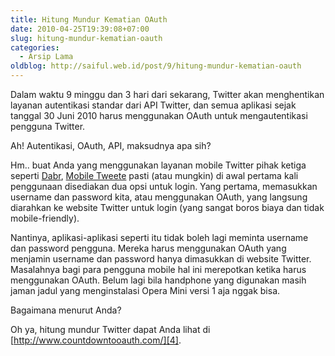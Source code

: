 ```yaml
---
title: Hitung Mundur Kematian OAuth
date: 2010-04-25T19:39:08+07:00
slug: hitung-mundur-kematian-oauth
categories:
  - Arsip Lama
oldblog: http://saiful.web.id/post/9/hitung-mundur-kematian-oauth
---
```


Dalam waktu 9 minggu dan 3 hari dari sekarang, Twitter akan menghentikan layanan autentikasi standar dari API Twitter, dan semua aplikasi sejak tanggal 30 Juni 2010 harus menggunakan OAuth untuk mengautentikasi pengguna Twitter.

Ah! Autentikasi, OAuth, API, maksudnya apa sih?

<!--more-->

Hm.. buat Anda yang menggunakan layanan mobile Twitter pihak ketiga seperti [Dabr][2], [Mobile Tweete][3] pasti (atau mungkin) di awal pertama kali penggunaan disediakan dua opsi untuk login. Yang pertama, memasukkan username dan password kita, atau menggunakan OAuth, yang langsung diarahkan ke website Twitter untuk login (yang sangat boros biaya dan tidak mobile-friendly).

Nantinya, aplikasi-aplikasi seperti itu tidak boleh lagi meminta username dan password pengguna. Mereka harus menggunakan OAuth yang menjamin username dan password hanya dimasukkan di website Twitter. Masalahnya bagi para pengguna mobile hal ini merepotkan ketika harus menggunakan OAuth. Belum lagi bila handphone yang digunakan masih jaman jadul yang menginstalasi Opera Mini versi 1 aja nggak bisa.

Bagaimana menurut Anda?

Oh ya, hitung mundur Twitter dapat Anda lihat di [http://www.countdowntooauth.com/][4].

[2]: http://m.dabr.co.uk/
[3]: http://m.tweete.net/
[4]: http://www.countdowntooauth.com/
